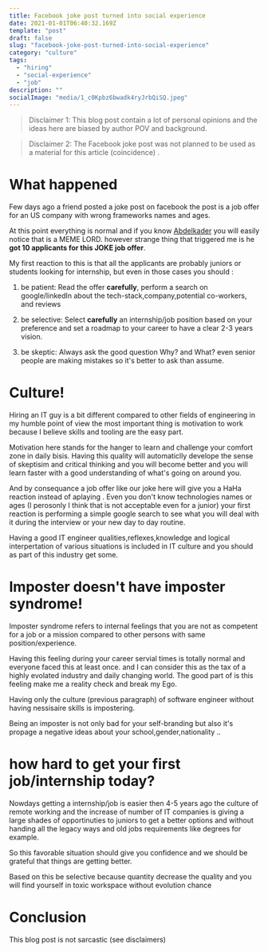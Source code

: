 ```yaml
---
title: Facebook joke post turned into social experience
date: 2021-01-01T06:40:32.169Z
template: "post"
draft: false
slug: "facebook-joke-post-turned-into-social-experience"
category: "culture"
tags:
  - "hiring"
  - "social-experience"
  - "job"
description: ""
socialImage: "media/1_c0Kpbz6bwadk4ryJrbQiSQ.jpeg"
---
```


> Disclaimer 1: This blog post contain a lot of personal opinions and the ideas here are biased by author POV and background.

> Disclaimer 2: The Facebook joke post was not planned to be used as a material for this article (coincidence) .

# What happened

Few days ago a friend posted a joke post on facebook the post is a job offer for an US company with wrong frameworks names and ages.

At this point everything is normal and if you know [Abdelkader](https://twitter.com/xxx) you will easily notice that is a MEME LORD. however strange thing that triggered me is he **got 10 applicants for this JOKE job offer**.

My first reaction to this is that all the applicants are probably juniors or students looking for internship, but even in those cases you should :

1. be patient: Read the offer **carefully**, perform a search on google/linkedIn about the tech-stack,company,potential co-workers, and reviews

1. be selective: Select **carefully** an internship/job position based on your preference and set a roadmap to your career to have a clear 2-3 years vision.

1. be skeptic: Always ask the good question Why? and What? even senior people are making mistakes so it's better to ask than assume.

# Culture!

Hiring an IT guy is a bit different compared to other fields of engineering in my humble point of view the most important thing is motivation to work because I believe skills and tooling are the easy part.

Motivation here stands for the hanger to learn and challenge your comfort zone in daily bisis. Having this quality will automaticlly develope the sense of skeptisim and critical thinking and you will become better and you will learn faster with a good understanding of what's going on around you.

And by consequance a job offer like our joke here will give you a HaHa reaction instead of aplaying . Even you don't know technologies names or ages (I perosonly I think that is not acceptable even for a junior) your first reaction is performing a simple google search to see what you will deal with it during the interview or your new day to day routine.

Having a good IT engineer qualities,reflexes,knowledge and logical interpertation of various situations is included in IT culture and you should as part of this industry get some.

<!-- ![](media/joke-facebook.png) -->

# Imposter doesn't have imposter syndrome!

Imposter syndrome refers to internal feelings that you are not as competent for a job or a mission compared to other persons with same position/experience.

Having this feeling during your career servial times is totally normal and everyone faced this at least once. and I can consider this as the tax of a highly evolated industry and daily changing world. The good part of is this feeling make me a reality check and break my Ego.

Having only the culture (previous paragraph) of software engineer without having nessisaire skills is impostering.

Being an imposter is not only bad for your self-branding but also it's propage a negative ideas about your school,gender,nationality ..

# how hard to get your first job/internship today?

Nowdays getting a internship/job is easier then 4-5 years ago the culture of remote working and the increase of number of IT companies is giving a large shades of opportinuties to juniors to get a better options and without handing all the legacy ways and old jobs requirements like degrees for example.

So this favorable situation should give you confidence and we should be grateful that things are getting better.

Based on this be selective because quantity decrease the quality and you will find yourself in toxic workspace without evolution chance

# Conclusion

This blog post is not sarcastic (see disclaimers)
